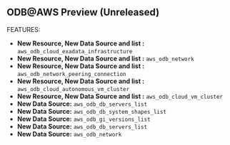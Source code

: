 ## ODB@AWS Preview (Unreleased)

FEATURES:

* **New Resource, New Data Source and list :** `aws_odb_cloud_exadata_infrastructure` 
* **New Resource, New Data Source and list :** `aws_odb_network` 
* **New Resource, New Data Source and list :** `aws_odb_network_peering_connection` 
* **New Resource, New Data Source and list :** `aws_odb_cloud_autonomous_vm_cluster` 
* **New Resource, New Data Source and list :** `aws_odb_cloud_vm_cluster` 
* **New Data Source:** `aws_odb_db_servers_list` 
* **New Data Source:** `aws_odb_db_system_shapes_list` 
* **New Data Source:** `aws_odb_gi_versions_list` 
* **New Data Source:** `aws_odb_db_servers_list` 
* **New Data Source:** `aws_odb_network` 


